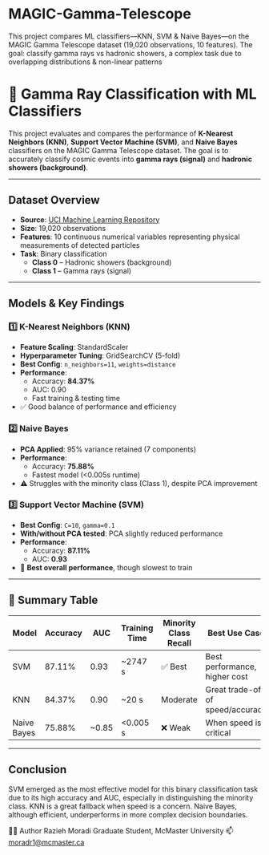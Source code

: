 # MAGIC-Gamma-Telescope
This project compares ML classifiers—KNN, SVM &amp; Naive Bayes—on the MAGIC Gamma Telescope dataset (19,020 observations, 10 features). The goal: classify gamma rays vs hadronic showers, a complex task due to overlapping distributions &amp; non-linear patterns
# 🌌 Gamma Ray Classification with ML Classifiers

This project evaluates and compares the performance of **K-Nearest Neighbors (KNN)**, **Support Vector Machine (SVM)**, and **Naive Bayes** classifiers on the MAGIC Gamma Telescope dataset. The goal is to accurately classify cosmic events into **gamma rays (signal)** and **hadronic showers (background)**.

---

## Dataset Overview

- **Source**: [UCI Machine Learning Repository](https://archive.ics.uci.edu/ml/datasets/magic+gamma+telescope)
- **Size**: 19,020 observations
- **Features**: 10 continuous numerical variables representing physical measurements of detected particles
- **Task**: Binary classification  
  - **Class 0** – Hadronic showers (background)  
  - **Class 1** – Gamma rays (signal)

---

## Models & Key Findings

### 1️⃣ K-Nearest Neighbors (KNN)
- **Feature Scaling**: StandardScaler
- **Hyperparameter Tuning**: GridSearchCV (5-fold)
- **Best Config**: `n_neighbors=11`, `weights=distance`
- **Performance**:  
  - Accuracy: **84.37%**
  - AUC: 0.90
  - Fast training & testing time  
- ✅ Good balance of performance and efficiency

### 2️⃣ Naive Bayes
- **PCA Applied**: 95% variance retained (7 components)
- **Performance**:
  - Accuracy: **75.88%**
  - Fastest model (<0.005s runtime)
- ⚠️ Struggles with the minority class (Class 1), despite PCA improvement

### 3️⃣ Support Vector Machine (SVM)
- **Best Config**: `C=10`, `gamma=0.1`
- **With/without PCA tested**: PCA slightly reduced performance
- **Performance**:
  - Accuracy: **87.11%**
  - AUC: **0.93**
- 🚀 **Best overall performance**, though slowest to train

---

## 📌 Summary Table

| Model       | Accuracy | AUC   | Training Time | Minority Class Recall | Best Use Case                    |
|-------------|----------|-------|----------------|------------------------|----------------------------------|
| SVM         | 87.11%   | 0.93  | ~2747 s        | ✅ Best                | Best performance, higher cost   |
| KNN         | 84.37%   | 0.90  | ~20 s          | Moderate               | Great trade-off of speed/accuracy |
| Naive Bayes | 75.88%   | ~0.85 | <0.005 s       | ❌ Weak                | When speed is critical           |

---

##  Conclusion

SVM emerged as the most effective model for this binary classification task due to its high accuracy and AUC, especially in distinguishing the minority class. KNN is a great fallback when speed is a concern. Naive Bayes, although efficient, underperforms in more complex decision boundaries.


👩‍💻 Author
Razieh Moradi Graduate Student, McMaster University 📫 moradr1@mcmaster.ca




